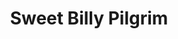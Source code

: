 ---
title: "Sweet Billy Pilgrim"
summary: ""
image: "sweet-billy-pilgrim.jpg"
apple_music_artist_url: "https://music.apple.com/gb/artist/sweet-billy-pilgrim/219575658"
---
